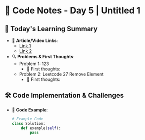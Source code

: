 # 📖 Code Notes - Day 5 | Untitled 1

## 📝 Today's Learning Summary
- 📖 **Article/Video Links**:
  - [Link 1]()
  - [Link 2]()
- 🔍 **Problems & First Thoughts**:
  - Problem 1: 123
    - 🧠 First thoughts: 
  - Problem 2: Leetcode 27 Remove Element
    - 🧠 First thoughts: 

## 🛠 Code Implementation & Challenges
- 🔢 **Code Example**:
  ```python
  # Example Code
  class Solution:
      def example(self):
          pass
